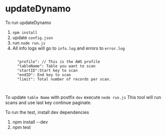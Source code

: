 # updateDynamo

To run updateDynamo
1. `npm install`
2. update `config.json`
3. run `node run.js`
4. All info logs will go to `info.log` and errors to `error.log`
    ````
    
      "profile": // This is the AWS profile
      "tableName": Table you want to scan
      "startID":Start key to scan
      "endID": End key to scan
      "limit": Total number of records per scan.
      
 

To update `table Name` with postfix `dev` execute `node run.js`
This tool will run scans and use last key continue paginate.

To run the test, install dev dependencies 
1. npm install --dev
2. npm test
